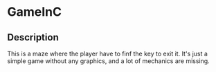 # GameInC

## Description

This is a maze where the player have to finf the key to exit it. It's just a simple game without any graphics, and a lot of mechanics are missing.